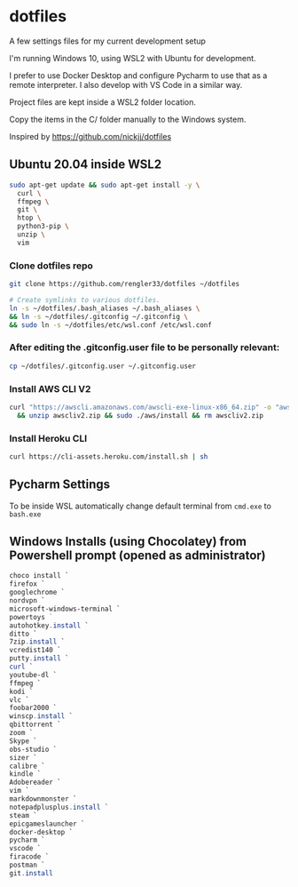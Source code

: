 # dotfiles

A few settings files for my current development setup

I'm running Windows 10, using WSL2 with Ubuntu for development.


I prefer to use Docker Desktop and configure Pycharm to use that as a remote interpreter. I also develop with VS Code in a similar way.

Project files are kept inside a WSL2 folder location.

Copy the items in the C/ folder manually to the Windows system.

Inspired by https://github.com/nickjj/dotfiles

## Ubuntu 20.04 inside WSL2

```sh
sudo apt-get update && sudo apt-get install -y \
  curl \
  ffmpeg \
  git \
  htop \
  python3-pip \
  unzip \
  vim
```
 
### Clone dotfiles repo

```sh
git clone https://github.com/rengler33/dotfiles ~/dotfiles

# Create symlinks to various dotfiles.
ln -s ~/dotfiles/.bash_aliases ~/.bash_aliases \
&& ln -s ~/dotfiles/.gitconfig ~/.gitconfig \
&& sudo ln -s ~/dotfiles/etc/wsl.conf /etc/wsl.conf
```

### After editing the .gitconfig.user file to be personally relevant:
```sh
cp ~/dotfiles/.gitconfig.user ~/.gitconfig.user
```

### Install AWS CLI V2
```sh
curl "https://awscli.amazonaws.com/awscli-exe-linux-x86_64.zip" -o "awscliv2.zip" \
  && unzip awscliv2.zip && sudo ./aws/install && rm awscliv2.zip
```
  
### Install Heroku CLI
```sh
curl https://cli-assets.heroku.com/install.sh | sh
```

## Pycharm Settings
To be inside WSL automatically change default terminal from `cmd.exe` to `bash.exe`

## Windows Installs (using Chocolatey) from Powershell prompt (opened as administrator)
```powershell
choco install `
firefox `
googlechrome `
nordvpn `
microsoft-windows-terminal `
powertoys ` 
autohotkey.install `
ditto `
7zip.install `
vcredist140 `
putty.install `
curl `
youtube-dl `
ffmpeg `
kodi `
vlc `
foobar2000 `
winscp.install `
qbittorrent `
zoom `
Skype `
obs-studio `
sizer `
calibre `
kindle `
Adobereader `
vim `
markdownmonster `
notepadplusplus.install `
steam `
epicgameslauncher `
docker-desktop `
pycharm `
vscode `
firacode `
postman `
git.install

```

